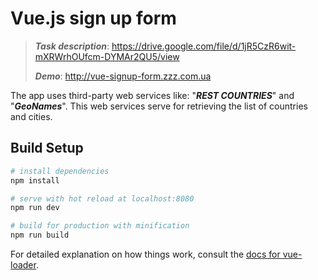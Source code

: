 # Vue.js sign up form


> ***Task description***: https://drive.google.com/file/d/1jR5CzR6wit-mXRWrhOUfcm-DYMAr2QU5/view
>
> ***Demo***: http://vue-signup-form.zzz.com.ua

The app uses third-party web services like: "***REST COUNTRIES***" and "***GeoNames***". This web services serve for retrieving the list of countries and cities.

## Build Setup

``` bash
# install dependencies
npm install

# serve with hot reload at localhost:8080
npm run dev

# build for production with minification
npm run build
```

For detailed explanation on how things work, consult the [docs for vue-loader](http://vuejs.github.io/vue-loader).
